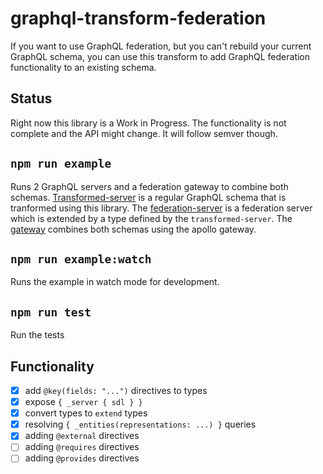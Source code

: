 # graphql-transform-federation

If you want to use GraphQL federation, but you can't rebuild your current GraphQL schema, you can use this transform to add GraphQL federation functionality to an existing schema.

## Status

Right now this library is a Work in Progress. The functionality is not complete and the API might change. It will follow semver though.

## `npm run example`

Runs 2 GraphQL servers and a federation gateway to combine both schemas. [Transformed-server](./example/transformed-server.ts) is a regular GraphQL schema that is tranformed using this library. The [federation-server](example/federation-server.ts) is a federation server which is extended by a type defined by the `transformed-server`. The [gateway](./example/gateway.ts) combines both schemas using the apollo gateway.

## `npm run example:watch`

Runs the example in watch mode for development.

## `npm run test`

Run the tests

## Functionality

- [x] add `@key(fields: "...")` directives to types
- [x] expose `{ _server { sdl } }`
- [x] convert types to `extend` types
- [x] resolving `{ _entities(representations: ...) }` queries
- [x] adding `@external` directives
- [ ] adding `@requires` directives
- [ ] adding `@provides` directives
